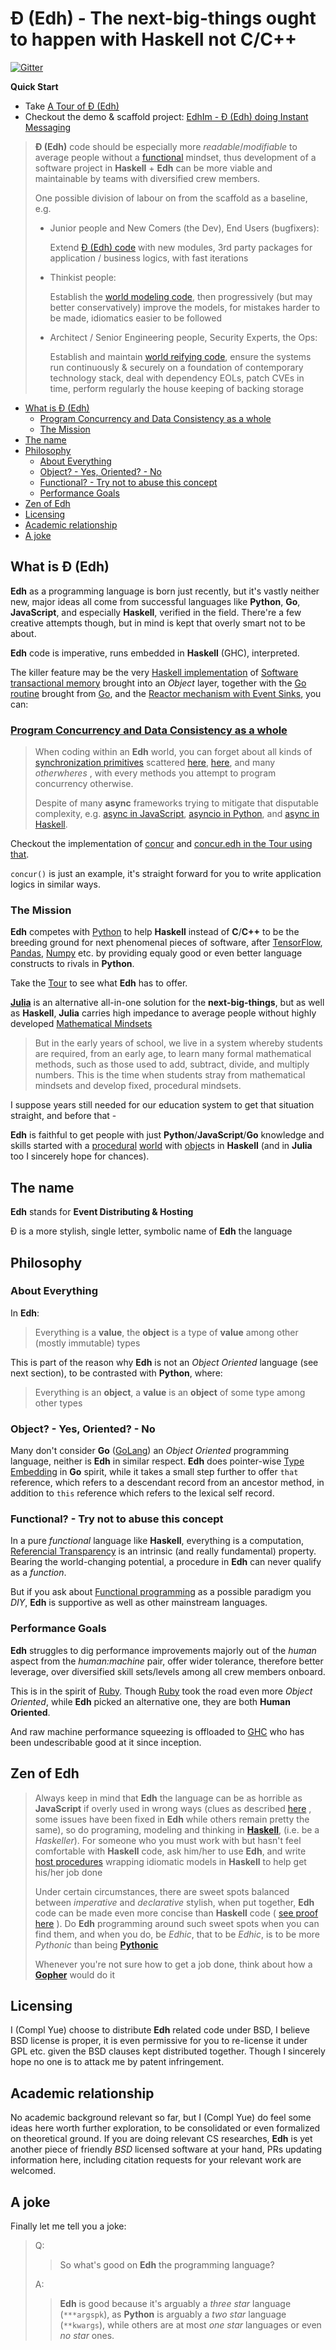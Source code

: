 # Đ (Edh) - The next-big-things ought to happen with Haskell not C/C++

[![Gitter](https://badges.gitter.im/e-wrks/community.svg)](https://gitter.im/e-wrks/community?utm_source=badge&utm_medium=badge&utm_campaign=pr-badge)

**Quick Start**

- Take [A Tour of Đ (Edh)](./Tour/)
- Checkout the demo & scaffold project:
  [EdhIm - Đ (Edh) doing Instant Messaging](https://github.com/e-wrks/edhim)

> **Đ (Edh)** code should be especially more _readable_/_modifiable_
> to average people without a
> [functional](#functional---try-not-to-abuse-this-concept)
> mindset, thus development of a software project in **Haskell** + **Edh**
> can be more viable and maintainable by teams with diversified crew members.
>
> One possible division of labour on from the scaffold as a baseline, e.g.
>
> - Junior people and New Comers (the Dev), End Users (bugfixers):
>
>   Extend [Đ (Edh) code](https://github.com/e-wrks/edhim/Readme.md#full-%c4%90-edh-code-95-loc) with new modules,
>   3rd party packages for application / business logics, with fast
>   iterations
>
> - Thinkist people:
>
>   Establish the
>   [world modeling code](https://github.com/e-wrks/edhim/Readme.md#world-modeling-code-in-haskell-190-loc),
>   then progressively (but may better conservatively) improve the models,
>   for mistakes harder to be made, idiomatics easier to be followed
>
> - Architect / Senior Engineering people, Security Experts, the Ops:
>
>   Establish and maintain
>   [world reifying code](https://github.com/e-wrks/edhim/Readme.md#world-reifying-code-in-haskell-193-loc),
>   ensure the systems run continuously & securely on a foundation of
>   contemporary technology stack, deal with dependency EOLs, patch CVEs in
>   time, perform regularly the house keeping of backing storage

- [What is Đ (Edh)](#what-is-%c4%90-edh)
  - [Program Concurrency and Data Consistency as a whole](#program-concurrency-and-data-consistency-as-a-whole)
  - [The Mission](#the-mission)
- [The name](#the-name)
- [Philosophy](#philosophy)
  - [About Everything](#about-everything)
  - [Object? - Yes, Oriented? - No](#object---yes-oriented---no)
  - [Functional? - Try not to abuse this concept](#functional---try-not-to-abuse-this-concept)
  - [Performance Goals](#performance-goals)
- [Zen of Edh](#zen-of-edh)
- [Licensing](#licensing)
- [Academic relationship](#academic-relationship)
- [A joke](#a-joke)

## What is Đ (Edh)

**Edh** as a programming language is born just recently,
but it's vastly neither new, major ideas all come from successful languages
like **Python**, **Go**, **JavaScript**, and especially **Haskell**,
verified in the field. There're a few creative attempts though, but in mind
is kept that overly smart not to be about.

**Edh** code is imperative, runs embedded in **Haskell** (GHC), interpreted.

The killer feature may be the very
[Haskell implementation](http://hackage.haskell.org/package/stm)
of
[Software transactional memory](https://en.wikipedia.org/wiki/Software_transactional_memory)
brought into an _Object_ layer, together with the
[Go routine](./Tour/Readme.md#go-routine) brought from [Go](https://golang.org),
and the
[Reactor mechanism with Event Sinks](./Tour/Readme.md#event-sink--reactor--defer),
you can:

### [Program Concurrency and Data Consistency as a whole](./Tour/Readme.md#programming-concurrency-and-data-consistency-as-a-whole)

> When coding within an **Edh** world, you can forget about all kinds of
> [synchronization primitives](http://www.cs.columbia.edu/~hgs/os/sync.html)
> scattered
> [here](https://pubs.opengroup.org/onlinepubs/9699919799/basedefs/pthread.h.html),
> [here](https://golang.org/pkg/sync),
> and many _otherwheres_ , with every methods you attempt to program concurrency
> otherwise.
>
> Despite of many **async** frameworks trying to mitigate that disputable
> complexity, e.g.
> [async in JavaScript](https://caolan.github.io/async),
> [asyncio in Python](https://docs.python.org/3/library/asyncio.html),
> and [async in Haskell](http://hackage.haskell.org/package/async).

Checkout the implementation of
[concur](./edh_modules/batteries/root/concur.edh)
and [concur.edh in the Tour using that](./Tour/concur.edh).

`concur()` is just an example, it's straight forward for you to write
application logics in similar ways.

### The Mission

**Edh** competes with [Python](https://python.org) to help **Haskell**
instead of **C**/**C++** to be the breeding ground for next phenomenal
pieces of software, after [TensorFlow](https://tensorflow.org),
[Pandas](https://pandas.pydata.org/), [Numpy](https://numpy.org/) etc.
by providing equaly good or even better language constructs to rivals
in **Python**.

Take the [Tour](./Tour/) to see what **Edh** has to offer.

[**Julia**](https://julialang.org) is an alternative all-in-one solution
for the **next-big-things**, but as well as **Haskell**, **Julia** carries
high impedance to average people without highly developed
[Mathematical Mindsets](https://www.aft.org/ae/winter2018-2019/boaler)

> But in the early years of school, we live in a system whereby students
> are required, from an early age, to learn many formal mathematical methods,
> such as those used to add, subtract, divide, and multiply numbers.
> This is the time when students stray from mathematical mindsets and develop
> fixed, procedural mindsets.

I suppose years still needed for our education system to get that situation
straight, and before that -

**Edh** is faithful to get people with just **Python**/**JavaScript**/**Go**
knowledge and skills started with a
[procedural](https://en.wikipedia.org/wiki/Procedural_programming)
[world](./Tour/Readme.md#world)
with [object](./Tour/Readme.md#object--class)s
in **Haskell** (and in **Julia** too I sincerely hope for chances).

## The name

**Edh** stands for **Event Distributing & Hosting**

Đ is a more stylish, single letter, symbolic name of **Edh** the language

## Philosophy

### About Everything

In **Edh**:

> Everything is a **value**,
> the **object** is a type of **value** among other (mostly immutable)
> types

This is part of the reason why **Edh** is not an _Object Oriented_
language (see next section), to be contrasted with **Python**, where:

> Everything is an **object**,
> a **value** is an **object** of some type among other types

### Object? - Yes, Oriented? - No

Many don't consider **Go** ([GoLang](https://golang.org)) an
_Object Oriented_ programming language, neither is **Edh** in similar
respect. **Edh** does pointer-wise
[Type Embedding](https://go101.org/article/type-embedding.html)
in **Go** spirit, while it takes a small step further to offer `that`
reference, which refers to a descendant record from an ancestor
method, in addition to `this` reference which refers to the lexical
self record.

### Functional? - Try not to abuse this concept

In a pure _functional_ language like **Haskell**, everything is a computation,
[Referencial Transparency](https://wiki.haskell.org/Referential_transparency)
is an intrinsic (and really fundamental) property. Bearing the world-changing
potential, a procedure in **Edh** can never qualify as a _function_.

But if you ask about
[Functional programming](https://www.geeksforgeeks.org/functional-programming-paradigm/)
as a possible paradigm you _DIY_, **Edh** is supportive as well as
other mainstream languages.

### Performance Goals

**Edh** struggles to dig performance improvements majorly out of the
_human_ aspect from the _human:machine_ pair, offer wider tolerance,
therefore better leverage, over diversified skill sets/levels among
all crew members onboard.

This is in the spirit of [Ruby](https://www.ruby-lang.org/en/about).
Though [Ruby](https://www.ruby-lang.org) took the road even more
_Object Oriented_, while **Edh** picked an alternative one, they are
both **Human Oriented**.

And raw machine performance squeezing is offloaded to
[GHC](https://wiki.haskell.org/GHC) who has been undescribable good
at it since inception.

## Zen of Edh

> Always keep in mind that **Edh** the language can be as horrible as
> **JavaScript** if overly used in wrong ways (clues as described
> [here](https://medium.com/javascript-non-grata/the-top-10-things-wrong-with-javascript-58f440d6b3d8)
> , some issues have been fixed in **Edh** while others remain pretty
> the same), so do programing, modeling and thinking in
> [**Haskell**](https://www.haskell.org),
> (i.e. be a _Haskeller_). For someone who you must work with but
> hasn't feel comfortable with **Haskell** code, ask him/her to use
> **Edh**, and write
> [host procedures](./Tour#host-procedures)
> wrapping idiomatic models in **Haskell** to help get his/her job done
>
> Under certain circumstances, there are sweet spots balanced between
> _imperative_ and _declarative_ stylish, when put together, **Edh**
> code can be made even more concise than **Haskell** code (
> [see proof here](https://github.com/e-wrks/edhim#full-%C4%91-edh-code-95-loc)
> ). Do **Edh** programming around such sweet spots when you can find
> them, and when you do, be _Edhic_, that to be _Edhic_, is to be
> more _Pythonic_ than being
> [**Pythonic**](https://www.python.org/dev/peps/pep-0020)
>
> Whenever you're not sure how to get a job done, think about how a
> [**Gopher**](https://blog.golang.org/gopher) would do it

## Licensing

I (Compl Yue) choose to distribute **Edh** related code under BSD,
I believe BSD license is proper, it is even permissive for you
to re-license it under GPL etc. given the BSD clauses kept distributed
together. Though I sincerely hope no one is to attack me by patent
infringement.

## Academic relationship

No academic background relevant so far, but I (Compl Yue) do feel some
ideas here worth further exploration, to be consolidated or even
formalized on theoretical ground. If you are doing relevant CS
researches, **Edh** is yet another piece of friendly _BSD_ licensed
software at your hand, PRs updating information here, including
citation requests for your relevant work are welcomed.

## A joke

Finally let me tell you a joke:

> Q:
>
> > So what's good on **Edh** the programming language?
>
> A:
>
> > **Edh** is good because it's arguably a _three star_ language
> > (`***argspk`), as **Python** is arguably a _two star_ language
> > (`**kwargs`), while others are at most _one star_ languages or
> > even _no star_ ones.
